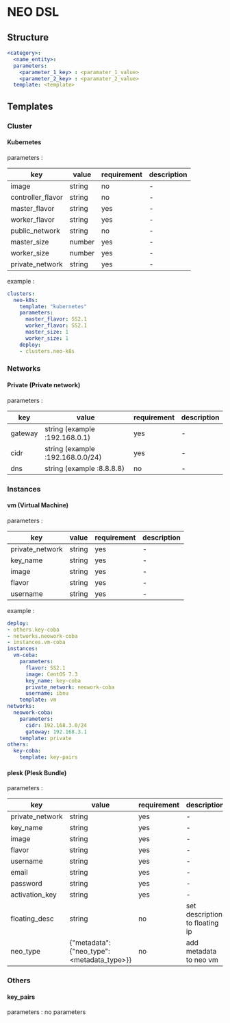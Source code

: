 # NEO DSL

## Structure

```yaml
<category>:
  <name_entity>:
  parameters:
    <parameter_1_key> : <paramater_1_value>
    <parameter_2_key> : <paramater_2_value>
  template: <template>
```

## Templates

### Cluster

#### Kubernetes

parameters :

key | value | requirement | description
---|---|---|---
image | string | no | -
controller_flavor | string | no | -
master_flavor | string | yes | -
worker_flavor | string | yes | -
public_network | string | no | -
master_size | number | yes | -
worker_size | number | yes | -
private_network | string | yes | -

example :

```yaml
clusters:
  neo-k8s:
    template: "kubernetes"
    parameters:
      master_flavor: SS2.1
      worker_flavor: SS2.1
      master_size: 1
      worker_size: 1
    deploy:
    - clusters.neo-k8s
```

### Networks

#### Private (Private network)

parameters :

key | value | requirement | description
---|---|---|---
gateway | string (example :192.168.0.1) | yes | -
cidr | string (example :192.168.0.0/24) | yes | -
dns | string (example :8.8.8.8) | no | -

### Instances

#### vm (Virtual Machine)

parameters :

key | value | requirement | description
---|---|---|---
private_network | string | yes | -
key_name | string | yes | -
image | string | yes | -
flavor | string | yes | -
username | string | yes | -

example :

```yaml
deploy:
- others.key-coba
- networks.neowork-coba
- instances.vm-coba
instances:
  vm-coba:
    parameters:
      flavor: SS2.1
      image: CentOS 7.3
      key_name: key-coba
      private_network: neowork-coba
      username: ibnu
    template: vm
networks:
  neowork-coba:
    parameters:
      cidr: 192.168.3.0/24
      gateway: 192.168.3.1
    template: private
others:
  key-coba:
    template: key-pairs
```

#### plesk (Plesk Bundle)

parameters :

key | value | requirement | description
---|---|---|---
private_network | string | yes | -
key_name | string | yes | -
image | string | yes | -
flavor | string | yes | -
username | string | yes | -
email | string | yes | -
password | string | yes | -
activation_key | string | yes | -
floating_desc | string | no | set description to floating ip
neo_type  | {"metadata": {"neo_type": <metadata_type>}} | no | add metadata to neo vm


### Others

#### key_pairs

parameters : no parameters
